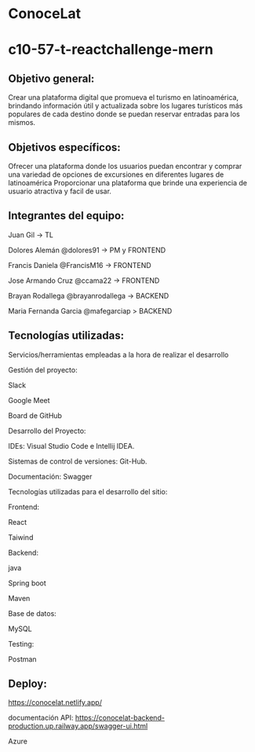 # ConoceLat 
# c10-57-t-reactchallenge-mern

## Objetivo general:

Crear una plataforma digital que promueva el turismo en latinoamérica, brindando información útil y actualizada sobre los lugares turísticos más populares de cada destino donde se puedan reservar entradas para los mismos. 


## Objetivos específicos:

Ofrecer una plataforma donde los usuarios puedan encontrar y comprar una variedad de opciones de excursiones en diferentes lugares de latinoamérica
Proporcionar una plataforma que brinde una experiencia de usuario atractiva y facil de usar.

## Integrantes del equipo:

Juan Gil -> TL

Dolores Alemán @dolores91 -> PM y FRONTEND

Francis Daniela @FrancisM16 -> FRONTEND

Jose Armando Cruz @ccama22 -> FRONTEND

Brayan Rodallega @brayanrodallega -> BACKEND 

Maria Fernanda Garcia @mafegarciap > BACKEND 

## Tecnologías utilizadas:
Servicios/herramientas empleadas a la hora de realizar el desarrollo


Gestión del proyecto:

Slack

Google Meet

Board de GitHub

Desarrollo del Proyecto:

IDEs: Visual Studio Code e Intellij IDEA.

Sistemas de control de versiones: Git-Hub.

Documentación: Swagger

Tecnologías utilizadas para el desarrollo del sitio:

Frontend:

React

Taiwind

Backend:

java

Spring boot

Maven

Base de datos:

MySQL

Testing:

Postman


## Deploy: 

https://conocelat.netlify.app/

documentación API: https://conocelat-backend-production.up.railway.app/swagger-ui.html

Azure
